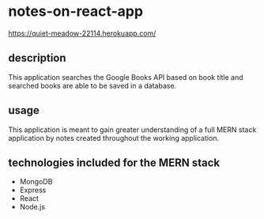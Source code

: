 # notes-on-react-app

https://quiet-meadow-22114.herokuapp.com/

## description

This application searches the Google Books API based on book title and searched books are able to be saved in a database.

## usage

This application is meant to gain greater understanding of a full MERN stack application by notes created throughout the working application.

## technologies included for the MERN stack

* MongoDB
* Express
* React
* Node.js
